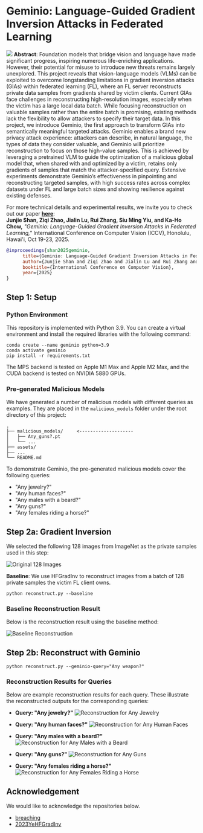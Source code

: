 # Geminio: Language-Guided Gradient Inversion Attacks in Federated Learning

![](assets/intro-git.png)
**Abstract**: Foundation models that bridge vision and language have made significant progress, inspiring numerous life-enriching applications. However, their potential for misuse to introduce new threats remains largely unexplored. This project reveals that vision-language models (VLMs) can be exploited to overcome longstanding limitations in gradient inversion attacks (GIAs) within federated learning (FL), where an FL server reconstructs private data samples from gradients shared by victim clients. Current GIAs face challenges in reconstructing high-resolution images, especially when the victim has a large local data batch. While focusing reconstruction on valuable samples rather than the entire batch is promising, existing methods lack the flexibility to allow attackers to specify their target data. In this project, we introduce Geminio, the first approach to transform GIAs into semantically meaningful targeted attacks. Geminio enables a brand new privacy attack experience: attackers can describe, in natural language, the types of data they consider valuable, and Geminio will prioritize reconstruction to focus on those high-value samples. This is achieved by leveraging a pretrained VLM to guide the optimization of a malicious global model that, when shared with and optimized by a victim, retains only gradients of samples that match the attacker-specified query. Extensive experiments demonstrate Geminio’s effectiveness in pinpointing and reconstructing targeted samples, with high success rates across complex datasets under FL and large batch sizes and showing resilience against existing defenses.

For more technical details and experimental results, we invite you to check out our paper **[here](http://arxiv.org/abs/2411.14937)**:  
**Junjie Shan, Ziqi Zhao, Jialin Lu, Rui Zhang, Siu Ming Yiu, and Ka-Ho Chow,** *"Geminio: Language-Guided Gradient Inversion Attacks in Federated Learning,"* International Conference on Computer Vision (ICCV), Honolulu, Hawai'i, Oct 19-23, 2025.

```bibtex
@inproceedings{shan2025geminio,
      title={Geminio: Language-Guided Gradient Inversion Attacks in Federated Learning}, 
      author={Junjie Shan and Ziqi Zhao and Jialin Lu and Rui Zhang and Siu Ming Yiu and Ka-Ho Chow},
      booktitle={International Conference on Computer Vision},
      year={2025}
}
```

## Step 1: Setup
### Python Environment
This repository is implemented with Python 3.9. You can create a virtual environment and install the required libraries with the following command:
```commandline
conda create --name geminio python=3.9
conda activate geminio
pip install -r requirements.txt
```
The MPS backend is tested on Apple M1 Max and Apple M2 Max, and the CUDA backend is tested on NVIDIA 5880 GPUs.

### Pre-generated Malicious Models

We have generated a number of malicious models with different queries as examples. They are placed in the `malicious_models` folder under the root directory of this project:

```
.
├── malicious_models/     <--------------------
│   ├── Any_guns?.pt
│   └── ...
├── assets/
├── ...
└── README.md
```

To demonstrate Geminio, the pre-generated malicious models cover the following queries:
- "Any jewelry?"
- "Any human faces?"
- "Any males with a beard?"
- "Any guns?"
- "Any females riding a horse?"

## Step 2a: Gradient Inversion
We selected the following 128 images from ImageNet as the private samples used in this step:

![Original 128 Images](./assets/original.jpg)

**Baseline**: We use HFGradInv to reconstruct images from a batch of 128 private samples the victim FL client owns.

```commandline
python reconstruct.py --baseline
```

### Baseline Reconstruction Result

Below is the reconstruction result using the baseline method:

![Baseline Reconstruction](./assets/baseline.jpg)


## Step 2b: Reconstruct with Geminio

```commandline
python reconstruct.py --geminio-query="Any weapon?"
```

### Reconstruction Results for Queries

Below are example reconstruction results for each query. These illustrate the reconstructed outputs for the corresponding queries:

- **Query: "Any jewelry?"**
  ![Reconstruction for Any Jewelry](./assets/Any_jewelry.jpg)

- **Query: "Any human faces?"**
  ![Reconstruction for Any Human Faces](./assets/Any_human_faces.jpg)

- **Query: "Any males with a beard?"**
  ![Reconstruction for Any Males with a Beard](./assets/Any_males_with_a_beard.jpg)

- **Query: "Any guns?"**
  ![Reconstruction for Any Guns](./assets/Any_guns.jpg)

- **Query: "Any females riding a horse?"** 
  ![Reconstruction for Any Females Riding a Horse](./assets/Any_females_riding_a_horse.jpg)

## Acknowledgement
We would like to acknowledge the repositories below.
* [breaching](https://github.com/JonasGeiping/breaching)
* [2023YeHFGradInv](https://github.com/MiLab-HITSZ/2023YeHFGradInv)
